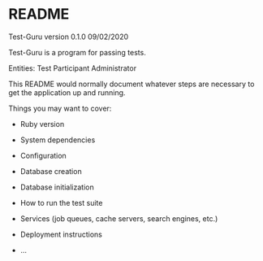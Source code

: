 # README
Test-Guru version 0.1.0 09/02/2020

Test-Guru is a program for passing tests.

Entities:
Test
Participant
Administrator


This README would normally document whatever steps are necessary to get the
application up and running.

Things you may want to cover:

* Ruby version

* System dependencies

* Configuration

* Database creation

* Database initialization

* How to run the test suite

* Services (job queues, cache servers, search engines, etc.)

* Deployment instructions

* ...
